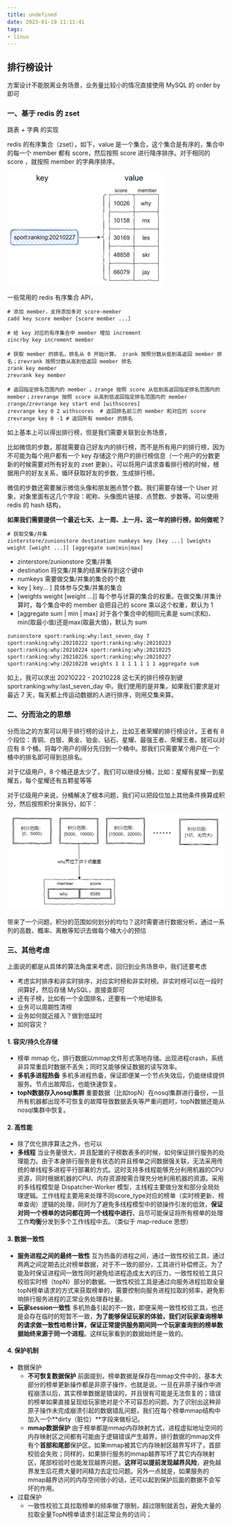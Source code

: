 ```yaml
---
title: undefined
date: 2023-01-19 11:11:41
tags:
- linux
---
```


## 排行榜设计

方案设计不能脱离业务场景，业务量比较小的情况直接使用 MySQL 的 order by 即可

### 一、基于 redis 的 zset

跳表 + 字典 的实现 

redis 的有序集合（zset），如下，value 是一个集合，这个集合是有序的，集合中的每一个 member 都有 score，然后按照 score 进行降序排序。对于相同的 score ，就按照 member 的字典序排序。

<img src="./image/有序集合.png" style="zoom:50%;" />

一些常用的 redis 有序集合 API，

```
# 添加 member，支持添加多对 score-member 
zadd key score member [score member ...]

# 给 key 对应的有序集合中 member 增加 increment 
zincrby key increment member

# 获取 member 的排名，排名从 0 开始计算。 zrank 按照分数从低到高返回 member 排名；zrevrank 按照分数从高到低返回 member 排名
zrank key member 
zrevrank key member 

# 返回指定排名范围内的 member 。zrange 按照 score 从低到高返回指定排名范围内的 member；zrevrange 按照 score 从高到低返回指定排名范围内的 member 
zrange/zrevrange key start end [withscores] 
zrevrange key 0 2 withscores  # 返回排名前三的 member 和对应的 score 
zrevrange key 0 -1 # 返回所有 member 的排名 
```

如上基本上可以得出排行榜，但是我们需要关联到业务场景，

比如微信的步数，那就需要自己好友内的排行榜，而不是所有用户的排行榜，因为不可能为每个用户都有一个 key 存储这个用户的排行榜信息（一个用户的分数更新的时候需要对所有好友的 zset 更新）。可以将用户请求查看排行榜的时候，根据用户的好友关系，循环获取好友的步数，生成排行榜。

微信的步数还需要展示微信头像和朋友圈点赞个数。我们需要存储一个 User 对象，对象里面有这几个字段：昵称、头像图片链接、点赞数、步数等。可以使用 redis 的 hash 结构，

**如果我们需要提供一个最近七天、上一周、上一月、这一年的排行榜，如何做呢？**

```
# 获取交集/并集
zinterstore/zunionstore destination numkeys key [key ...] [weights weight [weight ...]] [aggregate sum|min|max] 
```

- zinterstore/zunionstore 交集/并集
- destination 将交集/并集的结果保存到这个键中
- numkeys 需要做交集/并集的集合的个数
- key [ key... ]   具体参与交集/并集的集合
- [weights weight [weight ...]]  每个参与计算的集合的权重。在做交集/并集计算时，每个集合中的 member 会把自己的 score 乘以这个权重，默认为 1
- [aggregate sum | min | max]  对于各个集合中的相同元素是 sum(求和)、min(取最小值)还是max(取最大值)，默认为 sum 

```
zunionstore sport:ranking:why:last_seven_day 7 sport:ranking:why:20210222 sport:ranking:why:20210223 sport:ranking:why:20210224 sport:ranking:why:20210225 sport:ranking:why:20210226 sport:ranking:why:20210227 sport:ranking:why:20210228 weights 1 1 1 1 1 1 1 aggregate sum
```

如上，我可以求出 20210222 - 20210228 这七天的排行榜存到键 sport:ranking:why:last_seven_day 中。我们使用的是并集，如果我们要求是对最近 7 天，每天都上传运动数据的人进行排序，则用交集来算。

### 二、分而治之的思想

分而治之的方案可以用于排行榜的设计上，比如王者荣耀的排行榜设计，王者有 8 个段位：青铜、白银、黄金、铂金、钻石、星耀、最强王者、荣耀王者。就可以对应有 8 个桶。将每个用户的得分先归到一个桶中。那我们只需要某个用户在一个桶中的排名即可得到总排名。

对于亿级用户，8 个桶还是太少了，我们可以继续分桶，比如：星耀有星耀一到星耀五，每个星耀还有五颗星等等

对于亿级用户来说，分桶解决了根本问题，我们可以把段位加上其他条件换算成积分，然后按照积分来拆分，如下：

<img src="./image/积分排行榜.png" style="zoom:50%;" />

带来了一个问题，积分的范围如何划分的均匀？这时需要进行数据分析，通过一系列的高数、概率、离散等知识去做每个桶大小的预估

### 三、其他考虑

上面说的都是从具体的算法角度来考虑，回归到业务场景中，我们还要考虑

- 考虑实时排序和非实时排序，对应实时榜和非实时榜。非实时榜可以在一段时间算好，然后存储 MySQL，直接查即可
- 还有子榜，比如有一个全国排名，还要有一个地域排名
- 业务可以周期性清榜
- 业务如何就近接入？做到低延时
- 如何容灾？

#### 1. 容灾/持久化存储

- 榜单 mmap 化，排行数据以mmap文件形式落地存储。出现进程crash，系统非异常重启时数据不丢失；同时又能够保证数据的读写效率。
- **多机多进程热备** 多机多进程热备，保证即便某一个节点失效后，仍能继续提供服务。节点出故障后，也能快速恢复。
- **topN数据存入nosql集群** 重要数据（比如topN）在nosql集群进行备份，一旦所有机器都出现不可恢复的故障导致数据丢失等严重问题时，topN数据还能从nosql集群中恢复。

#### 2. 高性能

- 除了优化排序算法之外，也可以
- **多线程** 当业务量很大，并且配置的子榜数表多的时候，如何保证排行服务的处理能力。由于本身排行服务是有状态的并且榜单之间数据强关联，无法采用传统的单线程多进程平行部署的方式。这时支持多线程能够充分利用机器的CPU资源，同时根据机器的CPU、内存资源按需合理充分地利用机器的资源。采用的多线程模型是 Dispatcher-Worker 模型，主线程主要做分发和部分全局处理逻辑。工作线程主要用来处理不同score_type对应的榜单（实时榜更新、榜单查询）逻辑的处理，同时为了避免多线程模型中的锁操作引发的低效，**保证对同一个榜单的访问都在同一个线程中进行**，且尽可能保证将所有榜单的处理工作**均衡**分发到多个工作线程中去。（类似于 map-reduce 思想）

#### 3. 数据一致性

- **服务进程之间的最终一致性** 互为热备的进程之间，通过一致性校验工具，通过两两之间定期去比对榜单数据，对于不一致的部分，工具进行补偿修正。为了能及时保证进程间一致性同时避免给进程造成太大的压力，一致性校验工具只校验实时榜（topN）部分的数据。一致性校验工具是通过向服务进程拉取全量topN榜单请求的方式来获取榜单的，需要控制向服务进程拉取的频率，避免影响排行服务进程的正常业务处理吞吐量。
- **玩家session一致性** 多机热备引起的不一致，即便采用一致性校验工具，也还是会存在临时的短暂不一致，**为了能够保证玩家的体验，我们对玩家查询榜单的请求做一致性哈希计算，保证正常提供服务期间同一个玩家查询到的榜单数据始终来源于同一个进程**。这样玩家看到的数据始终是一致的。

#### 4. 保护机制

- 数据保护
    - **不可恢复数据保护** 前面提到，榜单数据是保存在mmap文件中的，基本大部分的榜单更新操作都是非原子操作，也就是说，一旦在非原子操作中进程崩溃以后，其实榜单数据是错误的，并且很有可能是无法恢复的；错误的榜单如果直接呈现给玩家绝对是个不可容忍的问题。为了识别出这种非原子操作未完成崩溃引起的数据错乱问题，我们在每个榜单mmap结构中加入一个**dirty（脏位）**字段来做标记。
    - **mmap数据保护** 由于榜单都是mmap内存映射方式，进程虚拟地址空间的内存映射区之间都有可能由于逻辑错误产生越界，排行数据的mmap文件有个**首部和尾部**保护区。如果mmap被其它内存映射区越界写坏了，首部校验会失败；同样的，如果排行服务的mmap越界写坏了其它内存映射区，尾部校验时也能发现越界问题。**这样可以提前发现越界风险**，避免越界发生后花费大量时间精力去定位问题。另外一点就是，如果服务的mmap越界访问的内存空间很小的话，还可以起到保护后面的数据不会写坏的作用。
- 过载保护
    - 一致性校验工具拉取榜单的频率做了限制，超过限制就丢包，避免大量的拉取全量TopN榜单请求引起正常业务的访问；

